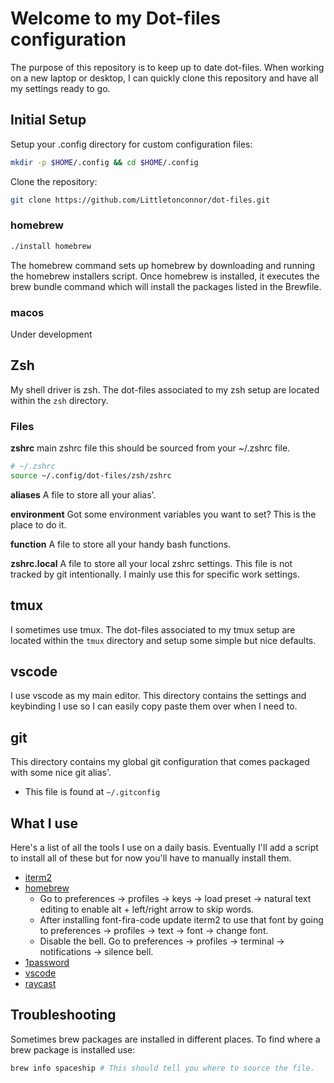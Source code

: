 # Welcome to my Dot-files configuration

The purpose of this repository is to keep up to date dot-files. When working on a new laptop or desktop, I can quickly clone this repository and have all my settings ready to go.

## Initial Setup

Setup your .config directory for custom configuration files:

```bash
mkdir -p $HOME/.config && cd $HOME/.config
```

Clone the repository:

```bash
git clone https://github.com/Littletonconnor/dot-files.git
```

### homebrew

```bash
./install homebrew
```

The homebrew command sets up homebrew by downloading and running the homebrew installers script. Once homebrew is installed, it executes the brew bundle command which will install the packages listed in the Brewfile.

### macos

Under development

## Zsh

My shell driver is zsh. The dot-files associated to my zsh setup are located within the `zsh` directory.

### Files

**zshrc**
main zshrc file this should be sourced from your ~/.zshrc file.

```sh
# ~/.zshrc
source ~/.config/dot-files/zsh/zshrc
```

**aliases**
A file to store all your alias'.

**environment**
Got some environment variables you want to set? This is the place to do it.

**function**
A file to store all your handy bash functions.

**zshrc.local**
A file to store all your local zshrc settings. This file is not tracked by git intentionally. I mainly use this for specific work settings.

## tmux

I sometimes use tmux. The dot-files associated to my tmux setup are located within the `tmux` directory and setup some simple but nice defaults.

## vscode

I use vscode as my main editor. This directory contains the settings and keybinding I use so I can easily copy paste them over when I need to.

## git

This directory contains my global git configuration that comes packaged with some nice git alias'.

- This file is found at `~/.gitconfig`

## What I use

Here's a list of all the tools I use on a daily basis. Eventually I'll add a script to install all of these but for now you'll have to manually install them.

- [iterm2](https://www.iterm2.com)
- [homebrew](https://www.brew.sh)
  - Go to preferences -> profiles -> keys -> load preset -> natural text editing to enable alt + left/right arrow to skip words.
  - After installing font-fira-code update iterm2 to use that font by going to preferences -> profiles -> text -> font -> change font.
  - Disable the bell. Go to preferences -> profiles -> terminal -> notifications -> silence bell.
- [1password](https://www.1password.com)
- [vscode](https://code.visualstudio.com)
- [raycast](https://raycast.com)

## Troubleshooting

Sometimes brew packages are installed in different places. To find where a brew package is installed use:

```sh
brew info spaceship # This should tell you where to source the file.
```
